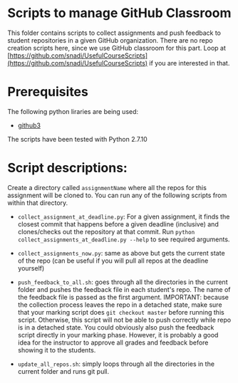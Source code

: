 # Scripts to manage GitHub Classroom

This folder contains scripts to collect assignments and push feedback to student repositories in a given GitHub organization. There are no repo creation scripts here, since we use GitHub classroom for this part. Loop at [https://github.com/snadi/UsefulCourseScripts](https://github.com/snadi/UsefulCourseScripts) if you are interested in that.

# Prerequisites

The following python liraries are being used:

- [github3](https://github.com/sigmavirus24/github3.py)

The scripts have been tested with Python 2.7.10

# Script descriptions:

Create a directory called `assignmentName` where all the repos for this assignment will be cloned to. You can run any of the following scripts from within that directory.

- `collect_assignment_at_deadline.py`: For a given assignment, it finds the closest commit that happens before a given deadline (inclusive) and clones/checks out the repository at that commit. Run `python collect_assignments_at_deadline.py --help` to see required arguments.

- `collect_assignments_now.py`: same as above but gets the current state of the repo (can be useful if you will pull all repos at the deadline yourself)

- `push_feedback_to_all.sh`: goes through all the directories in the current folder and pushes the feedback file in each student's repo. The name of the feedback file is passed as the first argument. IMPORTANT: because the collection process leaves the repo in a detached state, make sure that your marking script does `git checkout master` before running this script. Otherwise, this script will not be able to push correctly while repo is in a detached state. You could obviously also push the feedback script directly in your marking phase. However, it is probably a good idea for the instructor to approve all grades and feedback before showing it to the students.

- `update_all_repos.sh`: simply loops through all the directories in the current folder and runs git pull.
